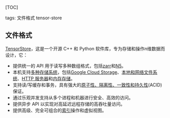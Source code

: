 [TOC]

tags: 文件格式
    tensor-store
    



## 文件格式

[TensorStore](https://github.com/google/tensorstore)，这是一个开源 C++ 和 Python 软件库，专为存储和操作*n*维数据而设计，它：

- 提供统一的 API 用于读写多种数组格式，包括[zarr](https://zarr.readthedocs.io/en/stable/)和[N5](https://github.com/saalfeldlab/n5)。
- 本机支持[多种存储系统](https://google.github.io/tensorstore/kvstore/index.html)，包括[Google Cloud Storage](https://google.github.io/tensorstore/kvstore/gcs/index.html)、[本地和网络文件系统](https://google.github.io/tensorstore/kvstore/file/index.html)、[HTTP 服务器](https://google.github.io/tensorstore/kvstore/http/index.html)和[内存存储](https://google.github.io/tensorstore/kvstore/memory/index.html)。
- 支持读/写缓存和事务，具有强大的[原子性、隔离性、一致性和持久性](https://en.wikipedia.org/wiki/ACID)(ACID) 保证。
- 通过乐观并发支持从多个进程和机器进行安全、高效的访问。
- 提供异步 API 以实现对高延迟远程存储的高吞吐量访问。
- 提供高级、完全可组合的[索引](https://google.github.io/tensorstore/python/indexing.html)操作和虚拟视图。



